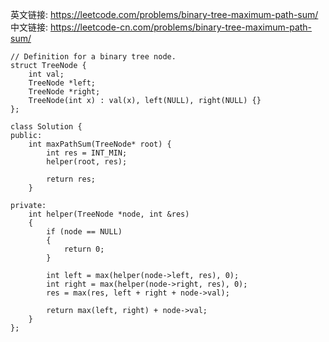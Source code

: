 英文链接: https://leetcode.com/problems/binary-tree-maximum-path-sum/  
中文链接: https://leetcode-cn.com/problems/binary-tree-maximum-path-sum/

```
// Definition for a binary tree node.
struct TreeNode {
	int val;
	TreeNode *left;
	TreeNode *right;
	TreeNode(int x) : val(x), left(NULL), right(NULL) {}
};
```


```
class Solution {
public:
	int maxPathSum(TreeNode* root) {
		int res = INT_MIN;
		helper(root, res);
		
		return res;
	}

private:
	int helper(TreeNode *node, int &res) 
	{
		if (node == NULL) 
		{
			return 0;
		}

		int left = max(helper(node->left, res), 0);
		int right = max(helper(node->right, res), 0);	
		res = max(res, left + right + node->val);
		
		return max(left, right) + node->val;
	}
};
```
